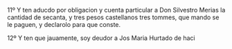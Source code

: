 11º Y ten aducdo por obligacion y cuenta particular a Don Silvestro Merias la cantidad de secanta, y tres pesos castellanos tres tommes, que mando se le paguen, y declarolo para que conste.

12º Y ten que jauamente, soy deudor a Jos Maria Hurtado de haci